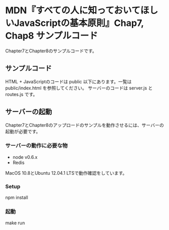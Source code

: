 # MDN『すべての人に知っておいてほしいJavaScriptの基本原則』Chap7, Chap8 サンプルコード

Chapter7とChapter8のサンプルコードです。

## サンプルコード

HTML + JavaScriptのコードは public 以下にあります。一覧は public/index.html を参照してください。
サーバーのコードは server.js と routes.js です。

## サーバーの起動

Chapter7とChapter8のアップロードのサンプルを動作させるには、サーバーの起動が必要です。

### サーバーの動作に必要な物

- node v0.6.x
- Redis

MacOS 10.8とUbuntu 12.04.1 LTSで動作確認をしています。

### Setup

  npm install

### 起動

  make run
